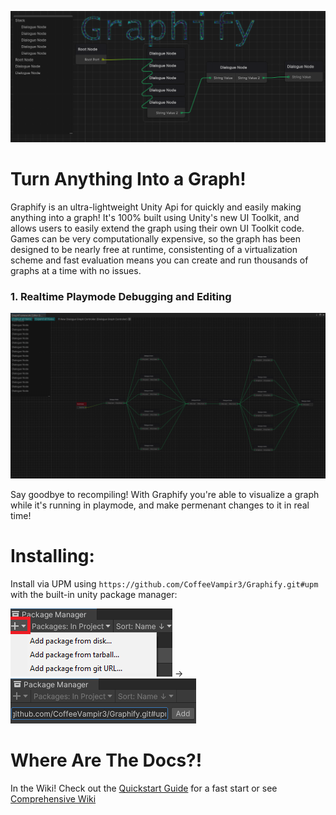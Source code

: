 ![Dialogue Graph Example Image](https://github.com/CoffeeVampir3/Graphify/blob/a1d336221eaf7f3d7c3e827a5b280b029a58e0fa/dialogueGraphExample.png?raw=true)

# Turn Anything Into a Graph!

Graphify is an ultra-lightweight Unity Api for quickly and easily making anything into a graph! It's 100% built using Unity's new UI Toolkit, and allows users to easily extend the graph using their own UI Toolkit code. Games can be very computationally expensive, so the graph has been designed to be nearly free at runtime, consistenting of a virtualization scheme and fast evaluation means you can create and run thousands of graphs at a time with no issues.

### 1. Realtime Playmode Debugging and Editing

![Animated Playmode Example](https://github.com/CoffeeVampir3/Graphify/blob/7c5460cafd562dbcda706d300d151158997d7031/bWRdpX42Gy.gif)

Say goodbye to recompiling! With Graphify you're able to visualize a graph while it's running in playmode, and make permenant changes to it in real time!

# Installing:

Install via UPM using `https://github.com/CoffeeVampir3/Graphify.git#upm` with the built-in unity package manager:

![Upm Example](https://github.com/CoffeeVampir3/Graphify/blob/ef05af37d1a312db094ca1da1c3d81497fde12ee/packageManagerExample.png?raw=true) -> ![Upm Add Example](https://github.com/CoffeeVampir3/Graphify/blob/ef05af37d1a312db094ca1da1c3d81497fde12ee/packageManagerExample2.png?raw=true)

# Where Are The Docs?!

In the Wiki! Check out the [Quickstart Guide](https://github.com/CoffeeVampir3/Graphify/wiki/Quickstart-Guide) for a fast start or see [Comprehensive Wiki](https://github.com/CoffeeVampir3/Graphify/wiki/Home)
